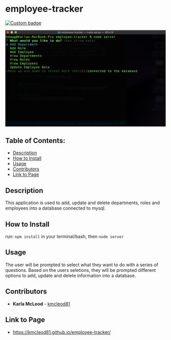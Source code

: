 # employee-tracker

[![Custom badge](https://img.shields.io/badge/License-Karla-red.svg)](https://shields.io/)

![Employee Tracker](./assets/empTracker.png)

## Table of Contents:
* [Description](##Description)
* [How to Install](##How-to-Install)
* [Usage](##Usage)
* [Contributors](##Contributors)
* [Link to Page](##Link-to-Page)

## Description
This application is used to add, update and delete departments, roles and employees into a database connected to mysql.

## How to Install
run: `npm install` in your terminal/bash, then `node server`

## Usage
The user will be prompted to select what they want to do with a series of questions. Based on the users seletions, they will be prompted different options to add, update and delete information into a database.

## Contributors
* **Karla McLeod** - [kmcleod81](https://github.com/kmcleod81)

## Link to Page
* https://kmcleod81.github.io/employee-tracker/